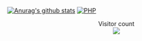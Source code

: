 <p align="left">
    <a href="https://github.com/anuraghazra/github-readme-stats"><img alt="Anurag's github stats" src="https://github-readme-stats.vercel.app/api?username=ZainCheung&show_icons=true&theme=radical"/></a>
     <a href="https://github.com/anuraghazra/github-readme-stats"><img alt="PHP" src="https://github-readme-stats.vercel.app/api/top-langs/?username=ZainCheung&hide=HTML,CSS&theme=radical&layout=compact"/></a>
</p>

<p align="center"> 
  Visitor count<br>
  <img src="https://profile-counter.glitch.me/ZainCheung/count.svg" />
</p>

<!--
### Visitors：<img src="https://github-visitor-badge.glitch.me/badge?page_id=ZainCheung"/>

[![Anurag's github stats](https://github-readme-stats.vercel.app/api?username=ZainCheung&show_icons=true&theme=radical)](https://github.com/anuraghazra/github-readme-stats)

[![Top Langs](https://github-readme-stats.vercel.app/api/top-langs/?username=ZainCheung&hide=HTML&theme=radical)](https://github.com/anuraghazra/github-readme-stats)
<!--
**ZainCheung/ZainCheung** is a ✨ _special_ ✨ repository because its `README.md` (this file) appears on your GitHub profile.

Here are some ideas to get you started:

- 🔭 I’m currently working on ...
- 🌱 I’m currently learning ...
- 👯 I’m looking to collaborate on ...
- 🤔 I’m looking for help with ...
- 💬 Ask me about ...
- 📫 How to reach me: ...
- 😄 Pronouns: ...
- ⚡ Fun fact: ...
-->
